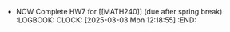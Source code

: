 - NOW Complete HW7 for [[MATH240]] (due after spring break)
  :LOGBOOK:
  CLOCK: [2025-03-03 Mon 12:18:55]
  :END:
